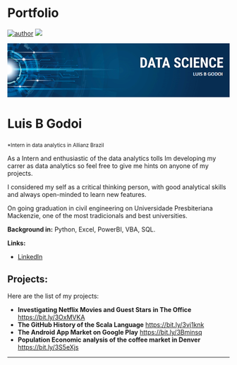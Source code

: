 # Portfolio
[![author](https://img.shields.io/badge/author-LuisBGodoi-red.svg)](https://www.linkedin.com/in/LuisBGodoi) [![](https://img.shields.io/badge/python-3.7+-blue.svg)](https://www.python.org/downloads/release/python-365/) 

<p align="center">
  <img src="banner.png" >
</p>

# Luis B Godoi
<sub>*Intern in data analytics in Allianz Brazil</sub>

As a Intern and enthusiastic of the data analytics tolls Im developing my carrer as data analytics so feel free to give me hints on anyone of my projects.

I considered my self as a critical thinking person, with good analytical skills and always open-minded to learn new features.

On going graduation in civil engineering on Universidade Presbiteriana Mackenzie, one of the most tradicionals and best universities.

**Background in:** Python, Excel, PowerBI, VBA, SQL.

**Links:**
* [LinkedIn](https://www.linkedin.com/in/LuisBGodoi)


## Projects:
Here are the list of my projects:

* **Investigating Netflix Movies and Guest Stars in The Office** https://bit.ly/3OxMVKA
* **The GitHub History of the Scala Language** https://bit.ly/3vj1knk
* **The Android App Market on Google Play** https://bit.ly/3Bminsq
* **Population Economic analysis of the coffee market in Denver** https://bit.ly/3S5eXjs

---
